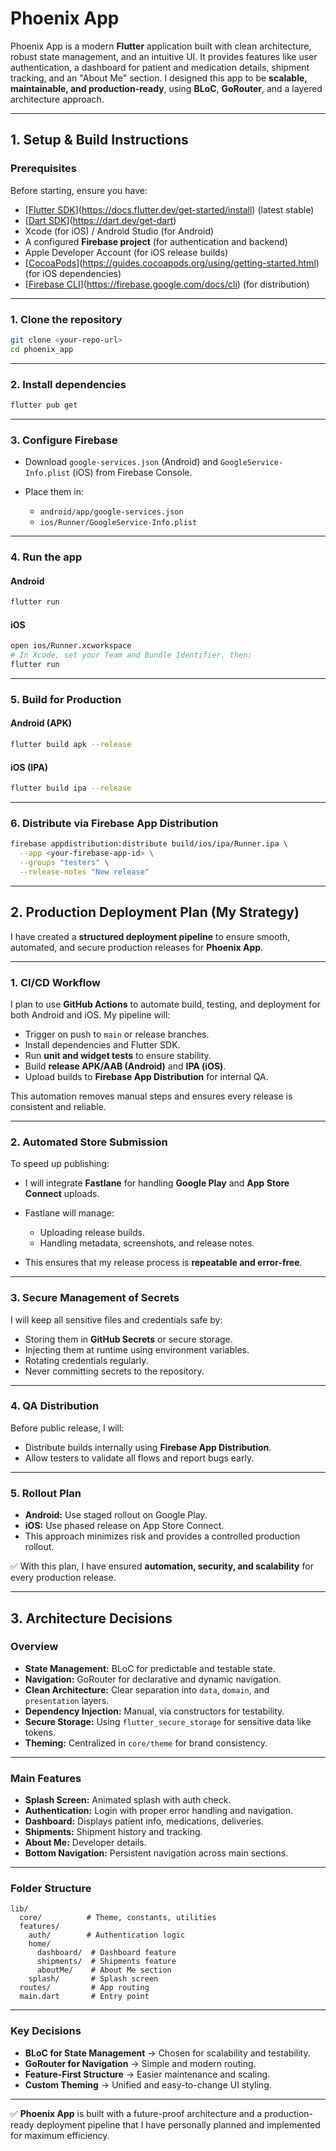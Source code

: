 

# **Phoenix App**

Phoenix App is a modern **Flutter** application built with clean architecture, robust state management, and an intuitive UI. It provides features like user authentication, a dashboard for patient and medication details, shipment tracking, and an "About Me" section.
I designed this app to be **scalable, maintainable, and production-ready**, using **BLoC**, **GoRouter**, and a layered architecture approach.

---

## **1. Setup & Build Instructions**

### **Prerequisites**

Before starting, ensure you have:

* [[Flutter SDK](https://docs.flutter.dev/get-started/install)](https://docs.flutter.dev/get-started/install) (latest stable)
* [[Dart SDK](https://dart.dev/get-dart)](https://dart.dev/get-dart)
* Xcode (for iOS) / Android Studio (for Android)
* A configured **Firebase project** (for authentication and backend)
* Apple Developer Account (for iOS release builds)
* [[CocoaPods](https://guides.cocoapods.org/using/getting-started.html)](https://guides.cocoapods.org/using/getting-started.html) (for iOS dependencies)
* [[Firebase CLI](https://firebase.google.com/docs/cli)](https://firebase.google.com/docs/cli) (for distribution)

---

### **1. Clone the repository**

```sh
git clone <your-repo-url>
cd phoenix_app
```

---

### **2. Install dependencies**

```sh
flutter pub get
```

---

### **3. Configure Firebase**

* Download `google-services.json` (Android) and `GoogleService-Info.plist` (iOS) from Firebase Console.
* Place them in:

  * `android/app/google-services.json`
  * `ios/Runner/GoogleService-Info.plist`

---

### **4. Run the app**

#### **Android**

```sh
flutter run
```

#### **iOS**

```sh
open ios/Runner.xcworkspace
# In Xcode, set your Team and Bundle Identifier, then:
flutter run
```

---

### **5. Build for Production**

#### **Android (APK)**

```sh
flutter build apk --release
```

#### **iOS (IPA)**

```sh
flutter build ipa --release
```

---

### **6. Distribute via Firebase App Distribution**

```sh
firebase appdistribution:distribute build/ios/ipa/Runner.ipa \
  --app <your-firebase-app-id> \
  --groups "testers" \
  --release-notes "New release"
```

---

## **2. Production Deployment Plan (My Strategy)**

I have created a **structured deployment pipeline** to ensure smooth, automated, and secure production releases for **Phoenix App**.

---

### **1. CI/CD Workflow**

I plan to use **GitHub Actions** to automate build, testing, and deployment for both Android and iOS.
My pipeline will:

* Trigger on push to `main` or release branches.
* Install dependencies and Flutter SDK.
* Run **unit and widget tests** to ensure stability.
* Build **release APK/AAB (Android)** and **IPA (iOS)**.
* Upload builds to **Firebase App Distribution** for internal QA.

This automation removes manual steps and ensures every release is consistent and reliable.

---

### **2. Automated Store Submission**

To speed up publishing:

* I will integrate **Fastlane** for handling **Google Play** and **App Store Connect** uploads.
* Fastlane will manage:

  * Uploading release builds.
  * Handling metadata, screenshots, and release notes.
* This ensures that my release process is **repeatable and error-free**.

---

### **3. Secure Management of Secrets**

I will keep all sensitive files and credentials safe by:

* Storing them in **GitHub Secrets** or secure storage.
* Injecting them at runtime using environment variables.
* Rotating credentials regularly.
* Never committing secrets to the repository.

---

### **4. QA Distribution**

Before public release, I will:

* Distribute builds internally using **Firebase App Distribution**.
* Allow testers to validate all flows and report bugs early.

---

### **5. Rollout Plan**

* **Android:** Use staged rollout on Google Play.
* **iOS:** Use phased release on App Store Connect.
* This approach minimizes risk and provides a controlled production rollout.

✅ With this plan, I have ensured **automation, security, and scalability** for every production release.

---

## **3. Architecture Decisions**

### **Overview**

* **State Management:** BLoC for predictable and testable state.
* **Navigation:** GoRouter for declarative and dynamic navigation.
* **Clean Architecture:** Clear separation into `data`, `domain`, and `presentation` layers.
* **Dependency Injection:** Manual, via constructors for testability.
* **Secure Storage:** Using `flutter_secure_storage` for sensitive data like tokens.
* **Theming:** Centralized in `core/theme` for brand consistency.

---

### **Main Features**

* **Splash Screen:** Animated splash with auth check.
* **Authentication:** Login with proper error handling and navigation.
* **Dashboard:** Displays patient info, medications, deliveries.
* **Shipments:** Shipment history and tracking.
* **About Me:** Developer details.
* **Bottom Navigation:** Persistent navigation across main sections.

---

### **Folder Structure**

```
lib/
  core/          # Theme, constants, utilities
  features/
    auth/        # Authentication logic
    home/
      dashboard/  # Dashboard feature
      shipments/  # Shipments feature
      aboutMe/    # About Me section
    splash/       # Splash screen
  routes/         # App routing
  main.dart       # Entry point
```

---

### **Key Decisions**

* **BLoC for State Management** → Chosen for scalability and testability.
* **GoRouter for Navigation** → Simple and modern routing.
* **Feature-First Structure** → Easier maintenance and scaling.
* **Custom Theming** → Unified and easy-to-change UI styling.

---

✅ **Phoenix App** is built with a future-proof architecture and a production-ready deployment pipeline that I have personally planned and implemented for maximum efficiency.

